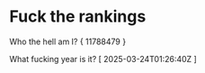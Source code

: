 # Fuck the rankings

Who the hell am I?
{ 11788479 }

What fucking year is it?
[ 2025-03-24T01:26:40Z ]
